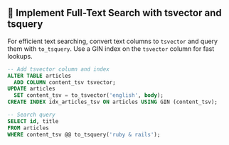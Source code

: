 ## 📌 Implement Full-Text Search with tsvector and tsquery
For efficient text searching, convert text columns to `tsvector` and query them with `to_tsquery`. Use a GIN index on the `tsvector` column for fast lookups.

```sql
-- Add tsvector column and index
ALTER TABLE articles
  ADD COLUMN content_tsv tsvector;
UPDATE articles
  SET content_tsv = to_tsvector('english', body);
CREATE INDEX idx_articles_tsv ON articles USING GIN (content_tsv);

-- Search query
SELECT id, title
FROM articles
WHERE content_tsv @@ to_tsquery('ruby & rails');
```